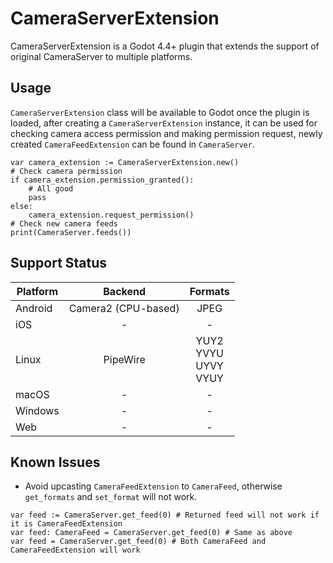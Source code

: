 # CameraServerExtension
CameraServerExtension is a Godot 4.4+ plugin that extends the support of original CameraServer to multiple platforms.

## Usage
`CameraServerExtension` class will be available to Godot once the plugin is loaded, after creating a `CameraServerExtension` instance, it can be used for checking camera access permission and making permission request, newly created `CameraFeedExtension` can be found in `CameraServer`.

```gdscript
var camera_extension := CameraServerExtension.new()
# Check camera permission
if camera_extension.permission_granted():
    # All good
    pass
else:
    camera_extension.request_permission()
# Check new camera feeds
print(CameraServer.feeds())
```

## Support Status
| Platform | Backend | Formats |
| - | :-: | :-: |
| Android | Camera2 (CPU-based) | JPEG |
| iOS | - | - |
| Linux | PipeWire | YUY2<br>YVYU<br>UYVY<br>VYUY |
| macOS | - | - |
| Windows | - | - |
| Web | - | - |

## Known Issues
- Avoid upcasting `CameraFeedExtension` to `CameraFeed`, otherwise `get_formats` and `set_format` will not work.
```gdscript
var feed := CameraServer.get_feed(0) # Returned feed will not work if it is CameraFeedExtension
var feed: CameraFeed = CameraServer.get_feed(0) # Same as above
var feed = CameraServer.get_feed(0) # Both CameraFeed and CameraFeedExtension will work
```
